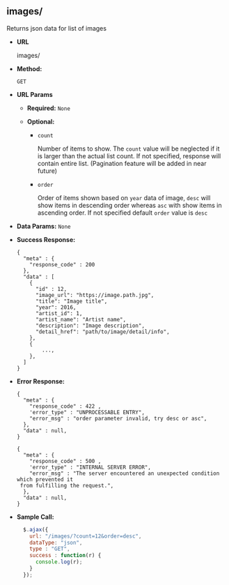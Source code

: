 **images/**
----
  Returns json data for list of images

* **URL**

  images/

* **Method:**

  `GET`

*  **URL Params**

   * **Required:**
    `None`

   * **Optional:**

      * `count`

        Number of items to show. The `count` value will be neglected if it is larger than the actual list count. If not specified, response will contain entire list. (Pagination feature will be added in near future)

      * `order`

        Order of items shown based on `year` data of image, `desc` will show items in descending order whereas `asc` with show items in ascending order. If not specified default `order` value is `desc`
* **Data Params:**
  `None`

* **Success Response:**

  ```
  {
    "meta" : {
      "response_code" : 200  
    },
    "data" : [
      {
        "id" : 12,
        "image_url": "https://image.path.jpg",
        "title": "Image title",
        "year": 2016,
        "artist_id": 1,
        "artist_name": "Artist name",
        "description": "Image description",
        "detail_href": "path/to/image/detail/info",
      },
      {
          ...,
      },
    ]
  }
  ```

* **Error Response:**
  ```
  {
    "meta" : {
      "response_code" : 422 ,
      'error_type" : "UNPROCESSABLE ENTRY",
      "error_msg" : "order parameter invalid, try desc or asc",
    },
    "data" : null,
  }
  ```

  ```
  {
    "meta" : {
      "response_code" : 500 ,
      'error_type" : "INTERNAL SERVER ERROR",
      "error_msg" : "The server encountered an unexpected condition which prevented it
   from fulfilling the request.",
    },
    "data" : null,
  }
  ```
  
* **Sample Call:**

  ```javascript
    $.ajax({
      url: "/images/?count=12&order=desc",
      dataType: "json",
      type : "GET",
      success : function(r) {
        console.log(r);
      }
    });
  ```
